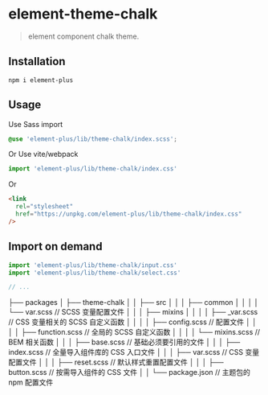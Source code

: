 # element-theme-chalk

> element component chalk theme.

## Installation

```shell
npm i element-plus
```

## Usage

Use Sass import

```css
@use 'element-plus/lib/theme-chalk/index.scss';
```

Or Use vite/webpack

```javascript
import 'element-plus/lib/theme-chalk/index.css'
```

Or

```html
<link
  rel="stylesheet"
  href="https://unpkg.com/element-plus/lib/theme-chalk/index.css"
/>
```

## Import on demand

```javascript
import 'element-plus/lib/theme-chalk/input.css'
import 'element-plus/lib/theme-chalk/select.css'

// ...
```
├── packages
│   ├── theme-chalk
│   │   ├── src
│   │   │   ├── common
│   │   │   │   └── var.scss // SCSS 变量配置文件
│   │   │   ├── mixins
│   │   │   │   ├── _var.scss // CSS 变量相关的 SCSS 自定义函数
│   │   │   │   ├── config.scss // 配置文件
│   │   │   │   ├── function.scss // 全局的 SCSS 自定义函数
│   │   │   │   └── mixins.scss  // BEM 相关函数
│   │   │   ├── base.scss // 基础必须要引用的文件
│   │   │   ├── index.scss // 全量导入组件库的 CSS 入口文件
│   │   │   ├── var.scss   // CSS 变量配置文件
│   │   │   ├── reset.scss // 默认样式重置配置文件
│   │   │   ├── button.scss // 按需导入组件的 CSS 文件
│   │   └── package.json // 主题包的 npm 配置文件
